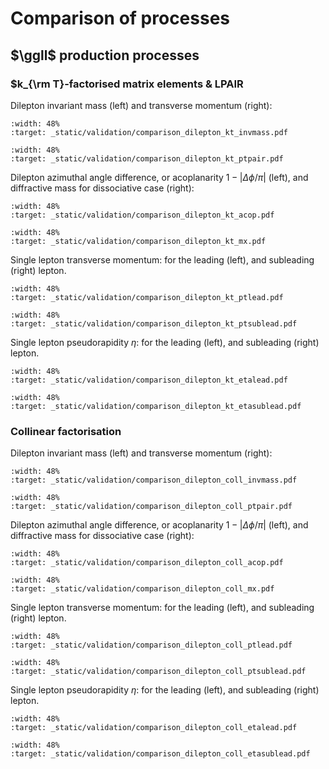 # Comparison of processes

## $\ggll$ production processes

### $k_{\rm T}-factorised matrix elements & LPAIR

Dilepton invariant mass (left) and transverse momentum (right):

```{image} _static/validation/comparison_dilepton_kt_invmass.png
:width: 48%
:target: _static/validation/comparison_dilepton_kt_invmass.pdf
```

```{image} _static/validation/comparison_dilepton_kt_ptpair.png
:width: 48%
:target: _static/validation/comparison_dilepton_kt_ptpair.pdf
```

Dilepton azimuthal angle difference, or acoplanarity $1-|\Delta\phi/\pi|$ (left), and diffractive mass for dissociative case (right):

```{image} _static/validation/comparison_dilepton_kt_acop.png
:width: 48%
:target: _static/validation/comparison_dilepton_kt_acop.pdf
```

```{image} _static/validation/comparison_dilepton_kt_mx.png
:width: 48%
:target: _static/validation/comparison_dilepton_kt_mx.pdf
```

Single lepton transverse momentum: for the leading (left), and subleading (right) lepton.

```{image} _static/validation/comparison_dilepton_kt_ptlead.png
:width: 48%
:target: _static/validation/comparison_dilepton_kt_ptlead.pdf
```

```{image} _static/validation/comparison_dilepton_kt_ptsublead.png
:width: 48%
:target: _static/validation/comparison_dilepton_kt_ptsublead.pdf
```

Single lepton pseudorapidity $\eta$: for the leading (left), and subleading (right) lepton.

```{image} _static/validation/comparison_dilepton_kt_etalead.png
:width: 48%
:target: _static/validation/comparison_dilepton_kt_etalead.pdf
```

```{image} _static/validation/comparison_dilepton_kt_eatsublead.png
:width: 48%
:target: _static/validation/comparison_dilepton_kt_etasublead.pdf
```

### Collinear factorisation

Dilepton invariant mass (left) and transverse momentum (right):

```{image} _static/validation/comparison_dilepton_coll_invmass.png
:width: 48%
:target: _static/validation/comparison_dilepton_coll_invmass.pdf
```

```{image} _static/validation/comparison_dilepton_coll_ptpair.png
:width: 48%
:target: _static/validation/comparison_dilepton_coll_ptpair.pdf
```

Dilepton azimuthal angle difference, or acoplanarity $1-|\Delta\phi/\pi|$ (left), and diffractive mass for dissociative case (right):

```{image} _static/validation/comparison_dilepton_coll_acop.png
:width: 48%
:target: _static/validation/comparison_dilepton_coll_acop.pdf
```

```{image} _static/validation/comparison_dilepton_coll_mx.png
:width: 48%
:target: _static/validation/comparison_dilepton_coll_mx.pdf
```

Single lepton transverse momentum: for the leading (left), and subleading (right) lepton.

```{image} _static/validation/comparison_dilepton_coll_ptlead.png
:width: 48%
:target: _static/validation/comparison_dilepton_coll_ptlead.pdf
```

```{image} _static/validation/comparison_dilepton_coll_ptsublead.png
:width: 48%
:target: _static/validation/comparison_dilepton_coll_ptsublead.pdf
```

Single lepton pseudorapidity $\eta$: for the leading (left), and subleading (right) lepton.

```{image} _static/validation/comparison_dilepton_coll_etalead.png
:width: 48%
:target: _static/validation/comparison_dilepton_coll_etalead.pdf
```

```{image} _static/validation/comparison_dilepton_coll_eatsublead.png
:width: 48%
:target: _static/validation/comparison_dilepton_coll_etasublead.pdf
```

